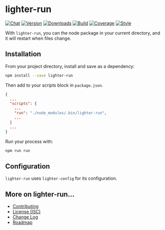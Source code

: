 # lighter-run
[![Chat](https://badges.gitter.im/chat.svg)](//gitter.im/lighterio/public)
[![Version](https://img.shields.io/npm/v/lighter-run.svg)](//www.npmjs.com/package/lighter-run)
[![Downloads](https://img.shields.io/npm/dm/lighter-run.svg)](//www.npmjs.com/package/lighter-run)
[![Build](https://img.shields.io/travis/lighterio/lighter-run.svg)](//travis-ci.org/lighterio/lighter-run)
[![Coverage](https://img.shields.io/coveralls/lighterio/lighter-run/master.svg)](//coveralls.io/r/lighterio/lighter-run)
[![Style](https://img.shields.io/badge/code%20style-standard-brightgreen.svg)](//www.npmjs.com/package/standard)

With `lighter-run`, you can the node package in your current directory, and it
will restart when files change.

## Installation
From your project directory, install and save as a dependency:
```bash
npm install --save lighter-run
```

Then add to your scripts block in `package.json`.
```json
{
  ...
  "scripts": {
    ...
    "run": "./node_modules/.bin/lighter-run",
    ...
  }
  ...
}
```

Run your process with:
```bash
npm run run
```

## Configuration
`lighter-run` uses `lighter-config` for its configuration.

## More on lighter-run...
* [Contributing](//github.com/lighterio/lighter-run/blob/master/CONTRIBUTING.md)
* [License (ISC)](//github.com/lighterio/lighter-run/blob/master/LICENSE.md)
* [Change Log](//github.com/lighterio/lighter-run/blob/master/CHANGELOG.md)
* [Roadmap](//github.com/lighterio/lighter-run/blob/master/ROADMAP.md)
